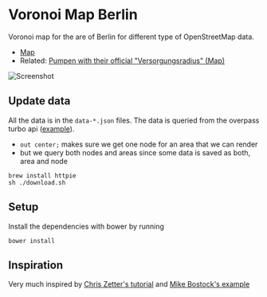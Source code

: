 # Voronoi Map Berlin
Voronoi map for the are of Berlin for different type of OpenStreetMap data.

- [Map](http://tordans.github.io/pumpen-voronoi)
- Related: [Pumpen with their official "Versorgungsradius" (Map)](http://pumpen-radius.k-nut.eu/)

![Screenshot](https://raw.githubusercontent.com/k-nut/pumpen-voronoi/master/screenshot.png)


## Update data

All the data is in the `data-*.json` files.
The data is queried from the overpass turbo api ([example](http://overpass-turbo.eu/s/cjg)).

- `out center;` makes sure we get one node for an area that we can render
- but we query both nodes and areas since some data is saved as both, area and node

```
brew install httpie
sh ./download.sh
```

## Setup

Install the dependencies with bower by running

```
bower install
```

## Inspiration

Very much inspired by [Chris Zetter's tutorial](http://chriszetter.com/blog/2014/06/15/building-a-voronoi-map-with-d3-and-leaflet/)
and [Mike Bostock's example](http://bl.ocks.org/mbostock/406036.)
